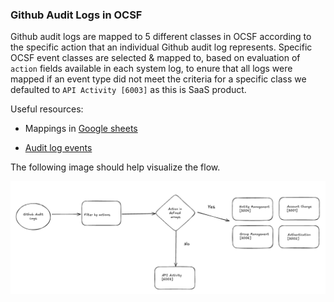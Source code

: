 
### Github Audit Logs in OCSF

Github audit logs are mapped to 5 different classes in OCSF according to the specific action that an individual Github audit log represents. Specific OCSF event classes are selected & mapped to, based on evaluation of `action` fields available in each system log, to enure that all logs were mapped if an event type did not meet the criteria for a specific class we defaulted to `API Activity [6003]` as this is SaaS product.

Useful resources:

* Mappings in [Google sheets](https://docs.google.com/spreadsheets/d/1U1y5s8MA-xe1HIZt3n9qpJns5eSiyTR_S6dSRe-zL-0/edit?gid=1447247780#gid=1447247780)

* [Audit log events](https://docs.github.com/en/enterprise-cloud@latest/admin/monitoring-activity-in-your-enterprise/reviewing-audit-logs-for-your-enterprise/audit-log-events-for-your-enterprise)

The following image should help visualize the flow.

![Github event type filters](github-audit-log-filters.png)
